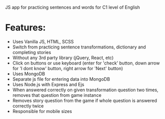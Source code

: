 JS app for practicing sentences and words for C1 level of English

# Features:
* Uses Vanilla JS, HTML, SCSS
* Switch from practicing sentence transformations, dictionary and completing stories
* Without any 3rd party library (jQuery, React, etc)
* Click on buttons or use keyboard (enter for 'check' button, down arrow for 'I dont know' button, right arrow for 'Next' button)
* Uses MongoDB
* Separate js file for entering data into MongoDB
* Uses Node.js with Express and Ejs
* When answered correctly on given transformation question two times, removes that question from game instance
* Removes story question from the game if whole question is answered correctly twice
* Responsible for mobile sizes
